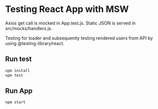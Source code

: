 # Testing React App with MSW

Axios get call is mocked in App.test.js. Static JSON is served in src/mocks/handlers.js. 

Testing for loader and subsequently testing rendered users from API by using @testing-library/react.

## Run test

```sh
npm install
npm test
```

## Run App

```sh
npm start
```
